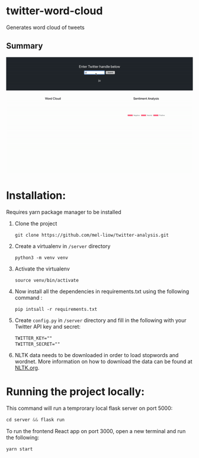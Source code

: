 # twitter-word-cloud
Generates word cloud of tweets

## Summary
![](public/twitter_analysis.gif)

# Installation:
Requires yarn package manager to be installed

1. Clone the project
    ```python3
    git clone https://github.com/mel-liow/twitter-analysis.git
    ```
2. Create a virtualenv in `/server` directory
    ```python3
    python3 -m venv venv
    ```
3. Activate the virtualenv
    ```python3
    source venv/bin/activate
    ```
4. Now install all the dependencies in requirements.txt using the following command :
    ```python3
    pip intsall -r requirements.txt
    ```
5. Create `config.py` in `/server` directory and fill in the following with your Twitter API key and secret:
    ```python3
    TWITTER_KEY=""
    TWITTER_SECRET=""
    ```

6. NLTK data needs to be downloaded in order to load stopwords and wordnet. More information on how to download the data can be found at [NLTK.org](https://www.nltk.org/data.html). 
# Running the project locally:
This command will run a temprorary local flask server on port 5000:
```python
cd server && flask run
```

To run the frontend React app on port 3000, open a new terminal and run the following:
```python
yarn start
```
